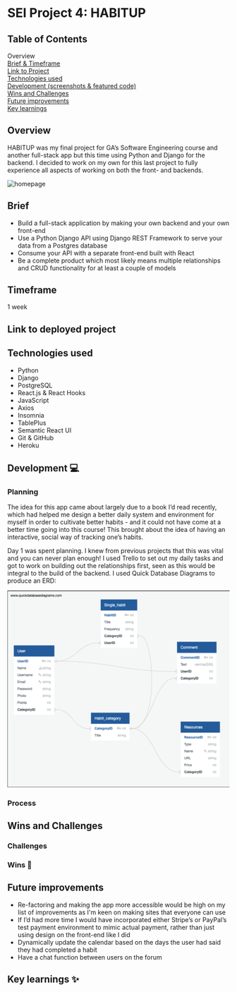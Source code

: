 # SEI Project 4: HABITUP

## Table of Contents
Overview<br/>
[Brief & Timeframe](#brief) <br/>
[Link to Project](#project) <br/>
[Technologies used](#technologies-used) <br/>
[Development (screenshots & featured code)](#development) <br/>
[Wins and Challenges](#wins)<br/>
[Future improvements](#improvements)<br/>
[Key learnings](#learnings)<br/>

## Overview
HABITUP was my final project for GA’s Software Engineering course and another full-stack app but this time using Python and Django for the backend. I decided to work on my own for this last project to fully experience all aspects of working on both the front- and backends.

![homepage](screenshots/project4-homepage.png)

## <a name="brief"></a>Brief  
* Build a full-stack application by making your own backend and your own front-end
* Use a Python Django API using Django REST Framework to serve your data from a Postgres database
* Consume your API with a separate front-end built with React
* Be a complete product which most likely means multiple relationships and CRUD functionality for at least a couple of models

## Timeframe
1 week

## <a name="project"></a> Link to deployed project 


## <a name="technologies-used"></a>Technologies used
* Python
* Django 
* PostgreSQL
* React.js & React Hooks
* JavaScript
* Axios
* Insomnia
* TablePlus
* Semantic React UI 
* Git & GitHub
* Heroku

## <a name="development"></a>Development 💻

### Planning
The idea for this app came about largely due to a book I’d read recently, which had helped me design a better daily system and environment for myself in order to cultivate better habits - and it could not have come at a better time going into this course! This brought about the idea of having an interactive, social way of tracking one’s habits. 

Day 1 was spent planning. I knew from previous projects that this was vital and you can never plan enough! I used Trello to set out my daily tasks and got to work on building out the relationships first, seen as this would be integral to the build of the backend. I used Quick Database Diagrams to produce an ERD:

![erd](screenshots/project4-erd.png)

### Process

## <a name="wins"></a>Wins and Challenges

### Challenges


### Wins 🎉

## <a name="improvements"></a>Future improvements 
* Re-factoring and making the app more accessible would be high on my list of improvements as I'm keen on making sites that everyone can use
* If I’d had more time I would have incorporated either Stripe’s or PayPal’s test payment environment to mimic actual payment, rather than just using design on the front-end like I did
* Dynamically update the calendar based on the days the user had said they had completed a habit
* Have a chat function between users on the forum


## <a name="learnings"></a> Key learnings ✨
